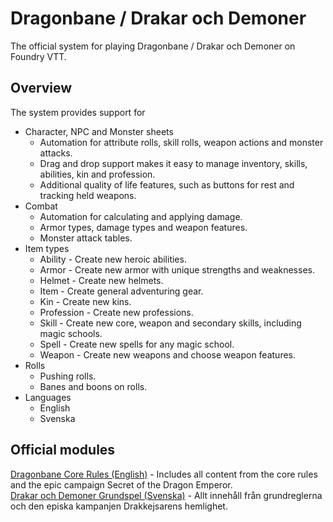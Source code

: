 # Dragonbane / Drakar och Demoner
The official system for playing Dragonbane / Drakar och Demoner on Foundry VTT.
 
	
## Overview
The system provides support for

- Character, NPC and Monster sheets
  - Automation for attribute rolls, skill rolls, weapon actions and monster attacks.
  - Drag and drop support makes it easy to manage inventory, skills, abilities, kin and profession.
  - Additional quality of life features, such as buttons for rest and tracking held weapons.
- Combat
  - Automation for calculating and applying damage.
  - Armor types, damage types and weapon features.
  - Monster attack tables.
- Item types
  - Ability - Create new heroic abilities.
  - Armor - Create new armor with unique strengths and weaknesses.
  - Helmet - Create new helmets.
  - Item - Create general adventuring gear.
  - Kin - Create new kins.
  - Profession - Create new professions.
  - Skill - Create new core, weapon and secondary skills, including magic schools.
  - Spell - Create new spells for any magic school.
  - Weapon - Create new weapons and choose weapon features.
- Rolls
  - Pushing rolls.
  - Banes and boons on rolls.
- Languages
  - English
  - Svenska

## Official modules
[Dragonbane Core Rules (English)](https://foundryvtt.com/packages/dragonbane-coreset) - Includes all content from the core rules and the epic campaign Secret of the Dragon Emperor.  
[Drakar och Demoner Grundspel (Svenska)](https://foundryvtt.com/packages/dragonbane-grundspel) - Allt innehåll från grundreglerna och den episka kampanjen  Drakkejsarens hemlighet.
